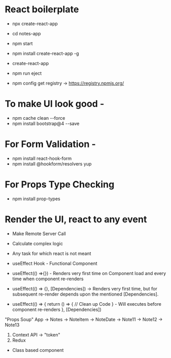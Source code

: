 # React boilerplate
- npx create-react-app <project-name>
- cd notes-app
- npm start


- npm install create-react-app -g
- create-react-app <project-name>

- npm run eject 

- npm config get registry -> https://registry.npmjs.org/

# To make UI look good -
- npm cache clean --force
- npm install bootstrap@4 --save

# For Form Validation - 
- npm install react-hook-form
- npm install @hookform/resolvers yup

# For Props Type Checking
- npm install prop-types

# Render the UI, react to any event
- Make Remote Server Call
- Calculate complex logic
- Any task for which react is not meant

- useEffect Hook - Functional Component

- useEffect(() =>{}) - Renders very first time on Component load and every time when component re-renders

- useEffect(() => {}, [Dependencies]) -> Renders very first time, but for subsequent re-render depends upon the mentioned [Dependencies].

- useEffect(() => {
    return () => { // Clean up Code }     - Will executes before component re-renders 
}, [Dependencies])


"Props Soup"
App -> Notes -> NoteItem -> NoteDate -> Note11 -> Note12 -> Note13
1. Context API -> "token"
2. Redux




- Class based component

